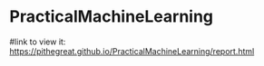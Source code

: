 # PracticalMachineLearning
#link to view it: https://pithegreat.github.io/PracticalMachineLearning/report.html
